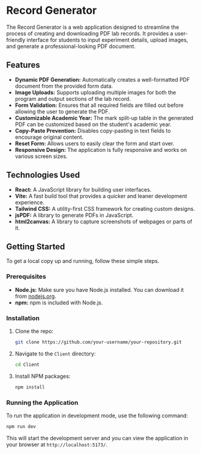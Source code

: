 # Record Generator

The Record Generator is a web application designed to streamline the process of creating and downloading PDF lab records. It provides a user-friendly interface for students to input experiment details, upload images, and generate a professional-looking PDF document.

## Features

- **Dynamic PDF Generation:** Automatically creates a well-formatted PDF document from the provided form data.
- **Image Uploads:** Supports uploading multiple images for both the program and output sections of the lab record.
- **Form Validation:** Ensures that all required fields are filled out before allowing the user to generate the PDF.
- **Customizable Academic Year:** The mark split-up table in the generated PDF can be customized based on the student's academic year.
- **Copy-Paste Prevention:** Disables copy-pasting in text fields to encourage original content.
- **Reset Form:** Allows users to easily clear the form and start over.
- **Responsive Design:** The application is fully responsive and works on various screen sizes.

## Technologies Used

- **React:** A JavaScript library for building user interfaces.
- **Vite:** A fast build tool that provides a quicker and leaner development experience.
- **Tailwind CSS:** A utility-first CSS framework for creating custom designs.
- **jsPDF:** A library to generate PDFs in JavaScript.
- **html2canvas:** A library to capture screenshots of webpages or parts of it.

## Getting Started

To get a local copy up and running, follow these simple steps.

### Prerequisites

- **Node.js:** Make sure you have Node.js installed. You can download it from [nodejs.org](https://nodejs.org/).
- **npm:** npm is included with Node.js.

### Installation

1. Clone the repo:
   ```sh
   git clone https://github.com/your-username/your-repository.git
   ```
2. Navigate to the `Client` directory:
   ```sh
   cd Client
   ```
3. Install NPM packages:
   ```sh
   npm install
   ```

### Running the Application

To run the application in development mode, use the following command:

```sh
npm run dev
```

This will start the development server and you can view the application in your browser at `http://localhost:5173/`.
